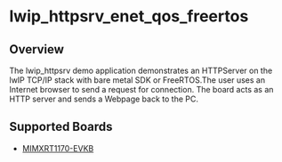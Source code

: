 # lwip_httpsrv_enet_qos_freertos

## Overview

The lwip_httpsrv demo application demonstrates an HTTPServer on the lwIP TCP/IP
stack with bare metal SDK or FreeRTOS.The user uses an Internet browser to send
a request for connection. The board acts as an HTTP server and sends a Webpage
back to the PC.

## Supported Boards
- [MIMXRT1170-EVKB](../../../_boards/evkbmimxrt1170/lwip_examples/lwip_httpsrv_enet_qos/freertos/example_board_readme.md)
